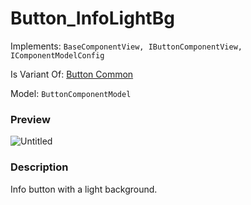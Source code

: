 # Button_InfoLightBg

Implements: `BaseComponentView, IButtonComponentView, IComponentModelConfig`

Is Variant Of: [Button Common](button-common.md)

Model: `ButtonComponentModel`

### Preview

![Untitled](button-info-light-bg/Untitled.png)

### Description

Info button with a light background.
